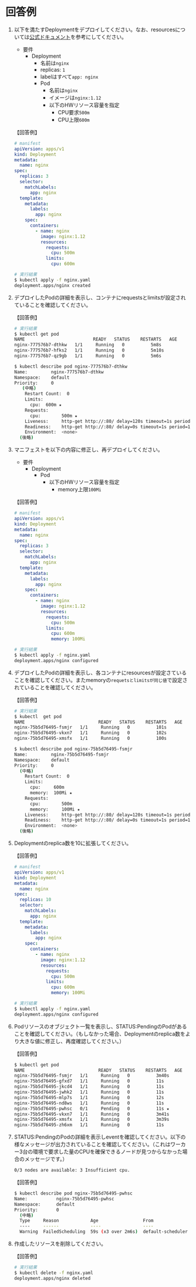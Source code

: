 # 回答例

1. 以下を満たすDeploymentをデプロイしてください。なお、resourcesについては[公式ドキュメント][1]を参考にしてください。

   - 要件
     - Deployment
       - 名前は`nginx`
       - replicas: `1`
       - labelはすべて`app: nginx`
       - Pod
         - 名前は`nginx`
         - イメージは`nginx:1.12`
         - 以下のHWリソース容量を指定
           - CPU要求`500m`
           - CPU上限`600m`

   【回答例】

   ```yml
   # manifest
   apiVersion: apps/v1
   kind: Deployment
   metadata:
     name: nginx
   spec:
     replicas: 3
     selector:
       matchLabels:
         app: nginx
     template:
       metadata:
         labels:
           app: nginx
       spec:
         containers:
           - name: nginx
             image: nginx:1.12
             resources:
               requests:
                 cpu: 500m
               limits:
                 cpu: 600m
   ```

   ```bash
   # 実行結果
   $ kubectl apply -f nginx.yaml
   deployment.apps/nginx created
   ```

1. デプロイしたPodの詳細を表示し、コンテナにrequestsとlimitsが設定されていることを確認してください。

   【回答例】

   ```bash
   # 実行結果
   $ kubectl get pod
   NAME                          READY   STATUS    RESTARTS   AGE
   nginx-777576b7-dthkw   1/1     Running   0          5m8s
   nginx-777576b7-hfks2   1/1     Running   0          5m10s
   nginx-777576b7-qz9gb   1/1     Running   0          5m6s

   $ kubectl describe pod nginx-777576b7-dthkw
   Name:         nginx-777576b7-dthkw
   Namespace:    default
   Priority:     0
      (中略)
       Restart Count:  0
       Limits:
         cpu:  600m ★
       Requests:
         cpu:        500m ★
       Liveness:     http-get http://:80/ delay=120s timeout=1s period=10s #success=1 #failure=3
       Readiness:    http-get http://:80/ delay=0s timeout=1s period=10s #success=1 #failure=3
       Environment:  <none>
     (後略)
   ```

1. マニフェストを以下の内容に修正し、再デプロイしてください。

   - 要件
     - Deployment
       - Pod
         - 以下のHWリソース容量を指定
           - memory上限`100Mi`

   【回答例】

   ```yml
   # manifest
   apiVersion: apps/v1
   kind: Deployment
   metadata:
     name: nginx
   spec:
     replicas: 3
     selector:
       matchLabels:
         app: nginx
     template:
       metadata:
         labels:
           app: nginx
       spec:
         containers:
           - name: nginx
             image: nginx:1.12
             resources:
               requests:
                 cpu: 500m
               limits:
                 cpu: 600m
                 memory: 100Mi
   ```

   ```bash
   # 実行結果
   $ kubectl apply -f nginx.yaml
   deployment.apps/nginx configured
   ```

1. デプロイしたPodの詳細を表示し、各コンテナにresourcesが設定さていることを確認してください。またmemoryの`requetsとlimitsが同じ値`で設定されていることを確認してください。

   【回答例】

   ```bash
   # 実行結果
   $ kubectl  get pod
   NAME                            READY   STATUS    RESTARTS   AGE
   nginx-75b5d76495-fsmjr   1/1     Running   0          101s
   nginx-75b5d76495-vkxn7   1/1     Running   0          102s
   nginx-75b5d76495-xmsfx   1/1     Running   0          100s

   $ kubectl describe pod nginx-75b5d76495-fsmjr
   Name:         nginx-75b5d76495-fsmjr
   Namespace:    default
   Priority:     0
     (中略)
       Restart Count:  0
       Limits:
         cpu:     600m
         memory:  100Mi ★
       Requests:
         cpu:        500m
         memory:     100Mi ★
       Liveness:     http-get http://:80/ delay=120s timeout=1s period=10s #success=1 #failure=3
       Readiness:    http-get http://:80/ delay=0s timeout=1s period=10s #success=1 #failure=3
       Environment:  <none>
     (後略)
   ```

1. Deploymentのreplica数を10に拡張してください。

   【回答例】

   ```yml
   # manifest
   apiVersion: apps/v1
   kind: Deployment
   metadata:
     name: nginx
   spec:
     replicas: 10
     selector:
       matchLabels:
         app: nginx
     template:
       metadata:
         labels:
           app: nginx
       spec:
         containers:
           - name: nginx
             image: nginx:1.12
             resources:
               requests:
                 cpu: 500m
               limits:
                 cpu: 600m
                 memory: 100Mi
   ```

   ```bash
   # 実行結果
   $ kubectl apply -f nginx.yaml
   deployment.apps/nginx configured
   ```

1. Podリソースのオブジェクト一覧を表示し、STATUS:PendingのPodがあることを確認してください。（もしなかった場合、Deploymentのreplica数をより大きな値に修正し、再度確認してください。）

   【回答例】

   ```bash
   $ kubectl get pod
   NAME                            READY   STATUS    RESTARTS   AGE
   nginx-75b5d76495-fsmjr   1/1     Running   0          3m40s
   nginx-75b5d76495-gfxd7   1/1     Running   0          11s
   nginx-75b5d76495-jkcd4   1/1     Running   0          11s
   nginx-75b5d76495-jwhk2   1/1     Running   0          11s
   nginx-75b5d76495-mlp7s   1/1     Running   0          12s
   nginx-75b5d76495-nd8ws   1/1     Running   0          11s
   nginx-75b5d76495-pwhsc   0/1     Pending   0          11s ★
   nginx-75b5d76495-vkxn7   1/1     Running   0          3m41s
   nginx-75b5d76495-xmsfx   1/1     Running   0          3m39s
   nginx-75b5d76495-zh6xm   1/1     Running   0          11s
   ```

1. STATUS:PendingのPodの詳細を表示しeventを確認してください。以下の様なメッセージが出力されていることを確認してください。（これはワーカー3台の環境で要求した量のCPUを確保できるノードが見つからなかった場合のメッセージです。）

   ```bash
   0/3 nodes are available: 3 Insufficient cpu.
   ```

   【回答例】

   ```bash
   $ kubectl describe pod nginx-75b5d76495-pwhsc
   Name:           nginx-75b5d76495-pwhsc
   Namespace:      default
   Priority:       0
     (中略)
     Type     Reason            Age                 From               Message
     ----     ------            ----                ----               -------
     Warning  FailedScheduling  59s (x3 over 2m6s)  default-scheduler  0/3 nodes are available: 3 Insufficient cpu.
   ```

1. 作成したリソースを削除してください。

   【回答例】

   ```bash
   # 実行結果
   $ kubectl delete -f nginx.yaml
   deployment.apps/nginx deleted
   ```

[1]:https://kubernetes.io/docs/concepts/configuration/manage-compute-resources-container/
